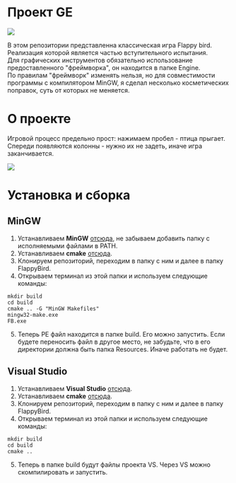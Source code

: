 # Проект GE

<kbd> <img src="https://github.com/timattt/Project-GE/blob/master/Logo.png" /> </kbd>

В этом репозитории представленна классическая игра Flappy bird. Реализация которой является частью вступительного испытания.   
Для графических инструментов обязательно использование предоставленного "фреймворка", он находится в папке Engine.   
По правилам "фреймворк" изменять нельзя, но для совместимости программы с компилятором MinGW, я сделал несколько косметических поправок, суть от которых не меняется.   

# О проекте
Игровой процесс предельно прост: нажимаем пробел - птица прыгает. Спереди появляются колонны - нужно их не задеть, иначе игра заканчивается.

<kbd> <img src="https://github.com/timattt/Project-GE/blob/master/Screenshot.png" /> </kbd>

# Установка и сборка
## MinGW
1. Устанавливаем **MinGW** [отсюда](https://sourceforge.net/projects/mingw/), не забываем добавить папку с исполняемыми файлами в PATH.
2. Устанавливаем **cmake** [отсюда](https://cmake.org/).
3. Клонируем репозиторий, переходим в папку с ним и далее в папку FlappyBird.
4. Открываем терминал из этой папки и используем следующие команды:
```
mkdir build
cd build
cmake .. -G "MinGW Makefiles"
mingw32-make.exe
FB.exe
```
5. Теперь PE файл находится в папке build. Его можно запустить. Если будете переносить файл в другое место, не забудьте, что в его директории должна быть папка Resources. Иначе работать не будет.
## Visual Studio
1. Устанавливаем **Visual Studio** [отсюда](https://visualstudio.microsoft.com/ru/).
2. Устанавливаем **cmake** [отсюда](https://cmake.org/).
4. Клонируем репозиторий, переходим в папку с ним и далее в папку FlappyBird.
5. Открываем терминал из этой папки и используем следующие команды:
```
mkdir build
cd build
cmake ..
```
5. Теперь в папке build будут файлы проекта VS. Через VS можно скомпилировать и запустить.
